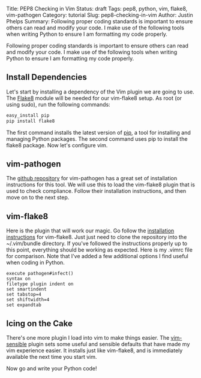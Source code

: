 Title: PEP8 Checking in Vim
Status: draft
Tags: pep8, python, vim, flake8, vim-pathogen
Category: tutorial
Slug: pep8-checking-in-vim
Author: Justin Phelps
Summary: Following proper coding standards is important to ensure others can read and modify your code. I make use of the following tools when writing Python to ensure I am formatting my code properly.

Following proper coding standards is important to ensure others can read and modify your code. I make use of the following tools when writing Python to ensure I am formatting my code properly.

## Install Dependencies

Let's start by installing a dependency of the Vim plugin we are going to use. The [Flake8](https://pypi.python.org/pypi/flake8/) module will be needed for our vim-flake8 setup. As root (or using sudo), run the following commands:

```bash
easy_install pip
pip install flake8
```

The first command installs the latest version of [pip](https://pypi.python.org/pypi/pip), a tool for installing and managing Python packages. The second command uses pip to install the flake8 package. Now let's configure vim.

## vim-pathogen

The [github repository](https://github.com/tpope/vim-pathogen) for vim-pathogen has a great set of installation instructions for this tool. We will use this to load the vim-flake8 plugin that is used to check compliance. Follow their installation instructions, and then move on to the next step.

## vim-flake8

Here is the plugin that will work our magic. Go follow the [installation instructions](https://github.com/nvie/vim-flake8) for vim-flake8. Just just need to clone the repository into the ~/.vim/bundle directory. If you've followed the instructions properly up to this point, everything should be working as expected. Here is my .vimrc file for comparison. Note that I've added a few additional options I find useful when coding in Python.

```
execute pathogen#infect()
syntax on
filetype plugin indent on
set smartindent
set tabstop=4
set shiftwidth=4
set expandtab
```

## Icing on the Cake

There's one more plugin I load into vim to make things easier. The [vim-sensible](https://github.com/tpope/vim-sensible) plugin sets some useful and sensible defaults that have made my vim experience easier. It installs just like vim-flake8, and is immediately available the next time you start vim.

Now go and write your Python code!
